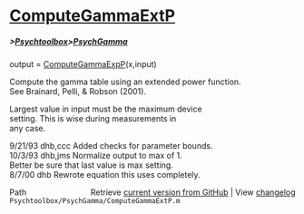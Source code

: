 # [ComputeGammaExtP](ComputeGammaExtP)
##### >[Psychtoolbox](Psychtoolbox)>[PsychGamma](PsychGamma)

output = [ComputeGammaExpP](ComputeGammaExpP)(x,input)  
  
Compute the gamma table using an extended power function.  
See Brainard, Pelli, & Robson (2001).  
  
Largest value in input must be the maximum device  
setting.  This is wise during measurements in   
any case.  
  
9/21/93  dhb,ccc  Added checks for parameter bounds.  
10/3/93  dhb,jms  Normalize output to max of 1.  
                  Better be sure that last value is max setting.  
8/7/00   dhb      Rewrote equation this uses completely.  




<div class="code_header" style="text-align:right;">
  <span style="float:left;">Path&nbsp;&nbsp;</span> <span class="counter">Retrieve <a href=
  "https://raw.github.com/Psychtoolbox-3/Psychtoolbox-3/beta/Psychtoolbox/PsychGamma/ComputeGammaExtP.m">current version from GitHub</a> | View <a href=
  "https://github.com/Psychtoolbox-3/Psychtoolbox-3/commits/beta/Psychtoolbox/PsychGamma/ComputeGammaExtP.m">changelog</a></span>
</div>
<div class="code">
  <code>Psychtoolbox/PsychGamma/ComputeGammaExtP.m</code>
</div>

